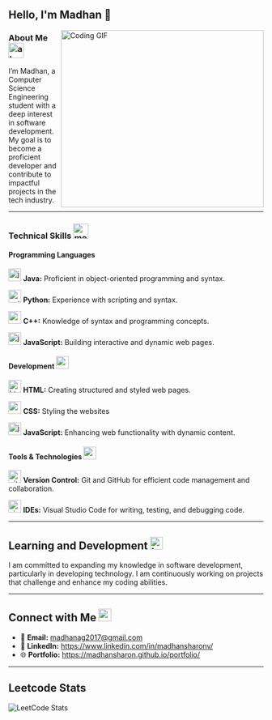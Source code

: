 ## Hello, I'm Madhan 👋

 <img src="https://camo.githubusercontent.com/2366b34bb903c09617990fb5fff4622f3e941349e846ddb7e73df872a9d21233/68747470733a2f2f63646e2e6472696262626c652e636f6d2f75736572732f3733303730332f73637265656e73686f74732f363538313234332f6176656e746f2e676966" align="right" width="400" height="350" alt="Coding GIF">

### About Me  <img width="30" height="30" src="https://img.icons8.com/nolan/64/about.png" alt="about"/>
I’m Madhan, a Computer Science Engineering student with a deep interest in software development. My goal is to become a proficient developer and contribute to impactful projects in the tech industry.

---

### Technical Skills <img width="30" height="30" src="https://img.icons8.com/3d-fluency/94/monitor.png" alt="monitor"/>

#### Programming Languages
  <img width="25" height="25" src="https://img.icons8.com/color/50/java-coffee-cup-logo--v1.png" alt="java-coffee-cup-logo--v1"/> **Java:** Proficient in object-oriented programming and syntax. 

  <img width="25" height="25" src="https://img.icons8.com/color/50/python--v1.png" alt="python--v1"/> **Python:** Experience with scripting and syntax.
 
  <img width="25" height="25" src="https://img.icons8.com/fluency/50/c-plus-plus-logo.png" alt="c-plus-plus-logo"/> **C++:** Knowledge of syntax and programming concepts.

  <img width="25" height="25" src="https://img.icons8.com/color/50/javascript--v1.png" alt="javascript--v1"/> **JavaScript:** Building interactive and dynamic web pages.

#### Development <img width="25" height="25" src="https://img.icons8.com/ultraviolet/40/code.png" alt="code"/>
<img width="25" height="25" src="https://img.icons8.com/color/50/html-5--v2.png" alt="html-5--v2"/> **HTML:** Creating structured and styled web pages.

<img width="25" height="25" src="https://img.icons8.com/fluency/50/css3.png" alt="css3"/> **CSS:** Styling the websites

<img width="25" height="25" src="https://img.icons8.com/fluency/50/javascript.png" alt="javascript"/> **JavaScript:** Enhancing web functionality with dynamic content.

#### Tools & Technologies <img width="25" height="25" src="https://img.icons8.com/office/40/maintenance.png" alt="maintenance"/>
<img width="25" height="25" src="https://img.icons8.com/glyph-neue/64/github.png" alt="github"/> **Version Control:** Git and GitHub for efficient code management and collaboration.

<img width="25" height="25" src="https://img.icons8.com/color/50/visual-studio-code-2019.png" alt="visual-studio-code-2019"/> **IDEs:** Visual Studio Code for writing, testing, and debugging code.

---

## Learning and Development <img width="25" height="25" src="https://img.icons8.com/office/40/learning.png" alt="learning"/>
I am committed to expanding my knowledge in software development, particularly in developing technology. I am continuously working on projects that challenge and enhance my coding abilities.

---

## Connect with Me <img width="25" height="25" src="https://img.icons8.com/color/50/contact-card.png" alt="contact-card"/>
- 📧 **Email:** [madhanag2017@gmail.com](madhanag2017@gmail.com)
- 💼 **LinkedIn:** https://www.linkedin.com/in/madhansharonv/
- 🌐 **Portfolio:** https://madhansharon.github.io/portfolio/

---
## Leetcode Stats
![LeetCode Stats](https://leetcard.jacoblin.cool/Madhan_sharon_v?theme=dark&font=Abel&ext=heatmap)

